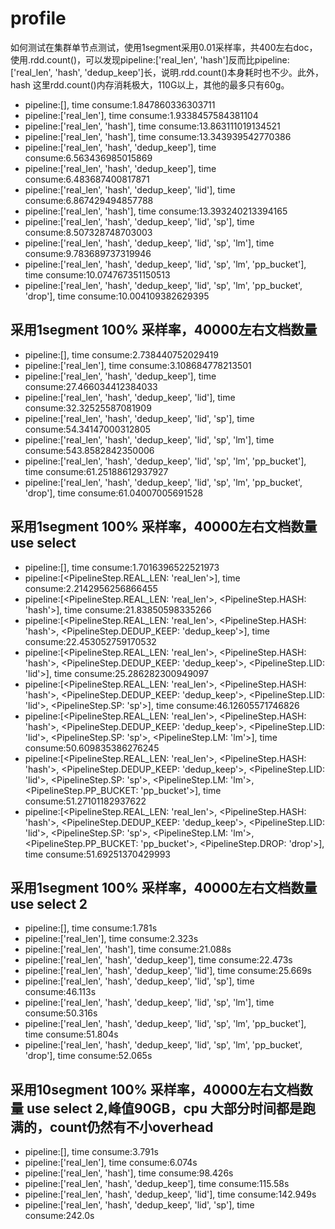 # profile

如何测试在集群单节点测试，使用1segment采用0.01采样率，共400左右doc，使用.rdd.count()，可以发现pipeline:['real_len', 'hash']反而比pipeline:['real_len', 'hash', 'dedup_keep']长，说明.rdd.count()本身耗时也不少。此外，hash 这里rdd.count()内存消耗极大，110G以上，其他的最多只有60g。

- pipeline:[], time consume:1.847860336303711
- pipeline:['real_len'], time consume:1.9338457584381104
- pipeline:['real_len', 'hash'], time consume:13.863111019134521
- pipeline:['real_len', 'hash'], time consume:13.343939542770386
- pipeline:['real_len', 'hash', 'dedup_keep'], time consume:6.563436985015869
- pipeline:['real_len', 'hash', 'dedup_keep'], time consume:6.483687400817871
- pipeline:['real_len', 'hash', 'dedup_keep', 'lid'], time consume:6.867429494857788
- pipeline:['real_len', 'hash'], time consume:13.393240213394165
- pipeline:['real_len', 'hash', 'dedup_keep', 'lid', 'sp'], time consume:8.507328748703003
- pipeline:['real_len', 'hash', 'dedup_keep', 'lid', 'sp', 'lm'], time consume:9.783689737319946
- pipeline:['real_len', 'hash', 'dedup_keep', 'lid', 'sp', 'lm', 'pp_bucket'], time consume:10.074767351150513
- pipeline:['real_len', 'hash', 'dedup_keep', 'lid', 'sp', 'lm', 'pp_bucket', 'drop'], time consume:10.004109382629395

## 采用1segment 100% 采样率，40000左右文档数量

- pipeline:[], time consume:2.738440752029419
- pipeline:['real_len'], time consume:3.108684778213501
- pipeline:['real_len', 'hash', 'dedup_keep'], time consume:27.466034412384033
- pipeline:['real_len', 'hash', 'dedup_keep', 'lid'], time consume:32.32525587081909
- pipeline:['real_len', 'hash', 'dedup_keep', 'lid', 'sp'], time consume:54.34147000312805
- pipeline:['real_len', 'hash', 'dedup_keep', 'lid', 'sp', 'lm'], time consume:543.8582842350006
- pipeline:['real_len', 'hash', 'dedup_keep', 'lid', 'sp', 'lm', 'pp_bucket'], time consume:61.25188612937927
- pipeline:['real_len', 'hash', 'dedup_keep', 'lid', 'sp', 'lm', 'pp_bucket', 'drop'], time consume:61.04007005691528

## 采用1segment 100% 采样率，40000左右文档数量 use select

- pipeline:[], time consume:1.7016396522521973
- pipeline:[<PipelineStep.REAL_LEN: 'real_len'>], time consume:2.2142956256866455
- pipeline:[<PipelineStep.REAL_LEN: 'real_len'>, <PipelineStep.HASH: 'hash'>], time consume:21.83850598335266
- pipeline:[<PipelineStep.REAL_LEN: 'real_len'>, <PipelineStep.HASH: 'hash'>, <PipelineStep.DEDUP_KEEP: 'dedup_keep'>], time consume:22.453052759170532
- pipeline:[<PipelineStep.REAL_LEN: 'real_len'>, <PipelineStep.HASH: 'hash'>, <PipelineStep.DEDUP_KEEP: 'dedup_keep'>, <PipelineStep.LID: 'lid'>], time consume:25.286282300949097
- pipeline:[<PipelineStep.REAL_LEN: 'real_len'>, <PipelineStep.HASH: 'hash'>, <PipelineStep.DEDUP_KEEP: 'dedup_keep'>, <PipelineStep.LID: 'lid'>, <PipelineStep.SP: 'sp'>], time consume:46.12605571746826
- pipeline:[<PipelineStep.REAL_LEN: 'real_len'>, <PipelineStep.HASH: 'hash'>, <PipelineStep.DEDUP_KEEP: 'dedup_keep'>, <PipelineStep.LID: 'lid'>, <PipelineStep.SP: 'sp'>, <PipelineStep.LM: 'lm'>], time consume:50.609835386276245
- pipeline:[<PipelineStep.REAL_LEN: 'real_len'>, <PipelineStep.HASH: 'hash'>, <PipelineStep.DEDUP_KEEP: 'dedup_keep'>, <PipelineStep.LID: 'lid'>, <PipelineStep.SP: 'sp'>, <PipelineStep.LM: 'lm'>, <PipelineStep.PP_BUCKET: 'pp_bucket'>], time consume:51.27101182937622
- pipeline:[<PipelineStep.REAL_LEN: 'real_len'>, <PipelineStep.HASH: 'hash'>, <PipelineStep.DEDUP_KEEP: 'dedup_keep'>, <PipelineStep.LID: 'lid'>, <PipelineStep.SP: 'sp'>, <PipelineStep.LM: 'lm'>, <PipelineStep.PP_BUCKET: 'pp_bucket'>, <PipelineStep.DROP: 'drop'>], time consume:51.69251370429993

## 采用1segment 100% 采样率，40000左右文档数量 use select 2

- pipeline:[], time consume:1.781s
- pipeline:['real_len'], time consume:2.323s
- pipeline:['real_len', 'hash'], time consume:21.088s
- pipeline:['real_len', 'hash', 'dedup_keep'], time consume:22.473s
- pipeline:['real_len', 'hash', 'dedup_keep', 'lid'], time consume:25.669s
- pipeline:['real_len', 'hash', 'dedup_keep', 'lid', 'sp'], time consume:46.113s
- pipeline:['real_len', 'hash', 'dedup_keep', 'lid', 'sp', 'lm'], time consume:50.316s
- pipeline:['real_len', 'hash', 'dedup_keep', 'lid', 'sp', 'lm', 'pp_bucket'], time consume:51.804s
- pipeline:['real_len', 'hash', 'dedup_keep', 'lid', 'sp', 'lm', 'pp_bucket', 'drop'], time consume:52.065s

## 采用10segment 100% 采样率，40000左右文档数量 use select 2,峰值90GB，cpu 大部分时间都是跑满的，count仍然有不小overhead

- pipeline:[], time consume:3.791s
- pipeline:['real_len'], time consume:6.074s
- pipeline:['real_len', 'hash'], time consume:98.426s
- pipeline:['real_len', 'hash', 'dedup_keep'], time consume:115.58s
- pipeline:['real_len', 'hash', 'dedup_keep', 'lid'], time consume:142.949s
- pipeline:['real_len', 'hash', 'dedup_keep', 'lid', 'sp'], time consume:242.0s

